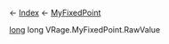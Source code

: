 ← [Index](Api-Index) ← [MyFixedPoint](VRage.MyFixedPoint)

[long](System.Int64) long VRage.MyFixedPoint.RawValue